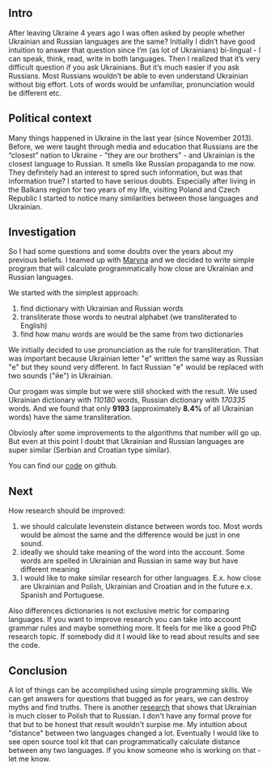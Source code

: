 <!--
name: Ukrainian-vs-Russain
description: Are Ukrainian and Russian are the same language?
author: Anton Podviaznikov
author_email: anton@hashobject.com
author_url: http://twitter.com/podviaznikov
author_github: podviaznikov
author_twitter: podviaznikov
author_avatar: /images/anton-avatar.png
location: San Francisco, USA
date_created: 2014-10-27
date_modified: 2014-10-27
date_published: 2014-10-27
headline:
in_language: en
keywords: history, politics, ukraine, education
discussion_url: https://github.com/hashobject/blog.hashobject.com/issues/19
canonical_url: http://blog.hashobject.com/ukrainian-vs-russian
-->

## Intro

After leaving Ukraine 4 years ago I was often asked by people whether Ukrainian and Russian languages are the same?
Initially I didn’t have good intuition to answer that question since I’m (as lot of Ukrainians) bi-lingual - I can speak, think, read, write in both languages.
Then I realized that it’s very difficult question if you ask Ukrainians. But it’s much easier if you ask Russians. Most Russians wouldn’t be able to even understand Ukrainian without big effort. Lots of words would be unfamiliar, pronunciation would be different etc.

## Political context

Many things happened in Ukraine in the last year (since November 2013). Before, we were taught through media and education that Russians are the “closest” nation to Ukraine - "they are our brothers" - and Ukrainian is the closest language to Russian. It smells like Russian propaganda to me now. They definitely had an interest to spred such information, but was that information true? I started to have serious doubts. Especially after living in the Balkans region for two years of my life, visiting Poland and Czech Republic I started to notice many similarities between those languages and Ukrainian.


## Investigation

So I had some questions and some doubts over the years about my previous beliefs. I teamed up with [Maryna](twitter.com/m_aleksandrova) and we decided to write simple program that will calculate programmatically how close are Ukrainian and Russian languages.

We started with the simplest approach:

  1. find dictionary with Ukrainian and Russian words
  2. transliterate those words to neutral alphabet (we transliterated to English)
  3. find how manu words are would be the same from two dictionaries

We initially decided to use pronunciation as the rule for transliteration.
That was important because Ukrainian letter "е" written the same way as Russian "е" but they sound very different.
In fact Russian "е" would be replaced with two sounds ("йе") in Ukrainian.

Our progam was simple but we were still shocked with the result.
We used Ukrainian dictionary with *110180* words, Russian dictionary with *170335* words.
And we found that only **9193** (approximately **8.4%** of all Ukrainian words) have the same transliteration.

Obviosly after some improvements to the algorithms that number will go up. But even at this point I doubt that
Ukrainian and Russian languages are super similar (Serbian and Croatian type similar).

You can find our [code](http://github/hashobject/ukr-vs-rus) on github.


## Next

How research should be improved:

  1. we should calculate levenstein distance between words too. Most words would be almost the same and the difference would be just in one sound.
  2. ideally we should take meaning of the word into the account. Some words are spelled in Ukrainian and Russian in same way but have different meaning
  3. I would like to make similar research for other languages. E.x. how close are Ukrainian and Polish, Ukrainian and Croatian and in the future e.x. Spanish and Portuguese.

Also differences dictionaries is not exclusive metric for comparing languages. If you want to improve research you can take into account grammar rules and maybe something more. It feels for me like a good PhD research topic. If somebody did it I would like to read about results and see the code.



## Conclusion

A lot of things can be accomplished using simple programming skills. We can get answers for questions that bugged as for years, we can destroy myths and find truths. There is another [research](http://elms.wordpress.com/2008/03/04/lexical-distance-among-languages-of-europe/) that shows that Ukrainian is much closer to Polish that to Russian.
I don't have any formal prove for that but to be honest that result wouldn't surpise me. My intuition about "distance" between two languages changed a lot.
Eventually I would like to see open source tool kit that can programmatically calculate distance between any two languages. If you know someone who is working on that - let me know.
